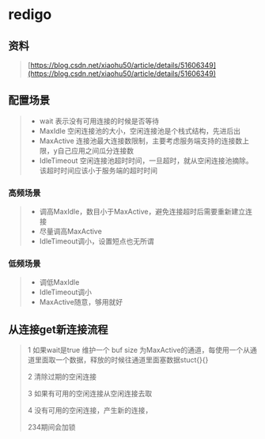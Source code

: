 # redigo

## 资料

> [https://blog.csdn.net/xiaohu50/article/details/51606349](https://blog.csdn.net/xiaohu50/article/details/51606349)

## 配置场景

> * wait 表示没有可用连接的时候是否等待
> * MaxIdle  空闲连接池的大小，空闲连接池是个栈式结构，先进后出
> * MaxActive 连接池最大连接数限制，主要考虑服务端支持的连接数上限，y自己应用之间瓜分连接数
> * IdleTimeout 空闲连接池超时时间，一旦超时，就从空闲连接池摘除。该超时时间应该小于服务端的超时时间

### 高频场景

> * 调高MaxIdle，数目小于MaxActive，避免连接超时后需要重新建立连接
> * 尽量调高MaxActive
> * IdleTimeout调小，设置短点也无所谓

### 低频场景

> * 调低MaxIdle
> * IdleTimeout调小
> * MaxActive随意，够用就好

## 从连接get新连接流程

> 1 如果wait是true 维护一个 buf size 为MaxActive的通道，每使用一个从通道里面取一个数据，释放的时候往通道里面塞数据stuct{}{}
>
> 2 清除过期的空闲连接
>
> 3 如果有可用的空闲连接从空闲连接去取
>
> 4 没有可用的空闲连接，产生新的连接，
>
> 234期间会加锁



